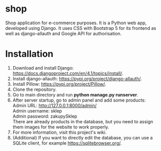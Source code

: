 # shop
Shop application for e-commerce purposes.
It is a Python web app, developed using Django.
It uses CSS with Bootstrap 5 for its frontend as well as django-allauth and Google API for authorisation.

# Installation
1. Download and install Django: https://docs.djangoproject.com/en/4.1/topics/install/.
2. Install django-allauth: https://pypi.org/project/django-allauth/.
3. Install Pillow: https://pypi.org/project/Pillow/.
4. Clone the repository.
5. Go to main directory and run **python manage.py runserver**.
6. After server startup, go to admin panel and add some products:<br />
   Admin URL: http://127.0.0.1:8000/admin/ <br />
   Admin username: sklep <br />
   Admin password: zakupySklep <br />
   There are already products in the database, but you need to assign them images for the website to work properly.
7. For more information, visit this project's wiki.
8. (Additional) If you want to directly edit the database, you can use a SQLite client, for example https://sqlitebrowser.org/.
